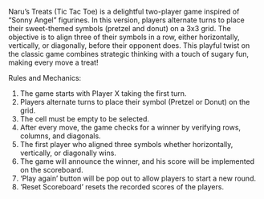 Naru’s Treats (Tic Tac Toe) is a delightful two-player game inspired of “Sonny Angel” figurines. In this version, players alternate turns to place their sweet-themed symbols (pretzel and donut) on a 3x3 grid. The objective is to align three of their symbols in a row, either horizontally, vertically, or diagonally, before their opponent does. This playful twist on the classic game combines strategic thinking with a touch of sugary fun, making every move a treat!

Rules and Mechanics:
1.	The game starts with Player X taking the first turn.
2.	Players alternate turns to place their symbol (Pretzel or Donut) on the grid.
3.	The cell must be empty to be selected.
4.	After every move, the game checks for a winner by verifying rows, columns, and diagonals.
5.	The first player who aligned three symbols whether horizontally, vertically, or diagonally wins.
6.	The game will announce the winner, and his score will be implemented on the scoreboard.
7.	‘Play again’ button will be pop out to allow players to start a new round.
8.	‘Reset Scoreboard’ resets the recorded scores of the players. 
